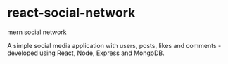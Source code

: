 # react-social-network
mern social network

A simple social media application with users, posts, likes and comments - developed using React, Node, Express and MongoDB.
